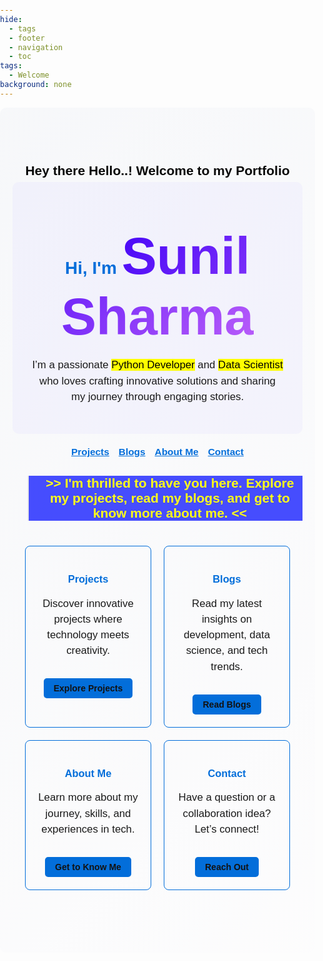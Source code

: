 ```yaml
--- 
hide:
  - tags
  - footer
  - navigation
  - toc
tags:
  - Welcome
background: none
---
```


<div class="hero-wrapper">
  <h1 style="font-size:1.5em;" id="welcome">Hey there Hello..! Welcome to my Portfolio</h1>
  <script>
    document.addEventListener('DOMContentLoaded', function() {
      function typeWriter(text, targetId, speed) {
        let index = 0;
        const target = document.getElementById(targetId);

        function type() {
          if (index < text.length) {
            target.innerHTML += text.charAt(index);
            index++;
            setTimeout(type, speed);
          }
        }

        target.innerHTML = '';
        type();
      }

      typeWriter("Hey there Hello..! and Welcome to my Portfolio", 'welcome', 10);
      typeWriter("Sunil Sharma", 'name', 100);
      typeWriter("I'm thrilled to have you here. Explore my projects, read my blogs, and get to know more about me.", 'explore', 10);
    });
  </script>
  <div class="hero-content">
    <h2 style="font-size: 2em;">Hi, I'm <span class="highlight" style="font-size: 3em;" id="name">Sunil Sharma</span></h2>
    <p>
      I’m a passionate <span style="background-color: yellow; color:black;">Python Developer</span> and <span style="background-color: yellow; color:black;">Data Scientist</span> who loves crafting innovative solutions and sharing my journey through engaging stories.
    </p>
  </div>
  <div class="hero-links">
    <a class="hero-link" href="projects/">Projects</a>
    <a class="hero-link" href="blog/">Blogs</a>
    <a class="hero-link" href="about">About Me</a>
    <a class="hero-link" href="contact">Contact</a>
  </div>
<blockquote style="background-color:rgba(0,10,255,0.8);color:black;opacity:0.9">
  <h2 style="font-size:1.5em; text-align:center; color:yellow;" id="explore">>> I'm thrilled to have you here. Explore my projects, read my blogs, and get to know more about me. <<</h2>
</blockquote>
<section class="features">
  <div class="feature-card">
    <h3>Projects</h3>
    <p>Discover innovative projects where technology meets creativity.</p>
    <a href="projects/">Explore Projects</a>
  </div>
  <div class="feature-card">
    <h3>Blogs</h3>
    <p>Read my latest insights on development, data science, and tech trends.</p>
    <a href="blog/">Read Blogs</a>
  </div>
  <div class="feature-card">
    <h3>About Me</h3>
    <p>Learn more about my journey, skills, and experiences in tech.</p>
    <a href="about">Get to Know Me</a>
  </div>
  <div class="feature-card">
    <h3>Contact</h3>
    <p>Have a question or a collaboration idea? Let’s connect!</p>
    <a href="contact/">Reach Out</a>
  </div>
</section>

<!-- filepath: d:\work\project\mrxsierra.github.io\docs\index.md -->
<style>
  :root {
    /* Base colors and gradients */
    --primary-color: #036eda;
    --text-color:rgb(8, 8, 8);
    --hero-bg-light: linear-gradient(135deg, rgba(124, 146, 192, 0.05), rgba(221, 194, 247, 0.01));
    --hero-bg-dark: linear-gradient(135deg, rgba(9, 218, 255, 0.02), rgba(130, 159, 255, 0.01));
    --bg-overlay-light: rgba(189, 174, 248, 0.1);
    --bg-overlay-dark: rgba(137, 8, 250, 0.1);
    /* Highlight gradient for light theme */
    --highlight-gradient-light: linear-gradient(130deg, rgb(71, 7, 247), rgba(149, 0, 248, 0.62));
    /* Highlight gradient for dark theme */
    --highlight-gradient-dark: linear-gradient(90deg, rgb(125, 167, 252), rgb(106, 133, 253));
    /* Default variables (will be overridden by dark mode if needed) */
    --hero-bg: var(--hero-bg-light);
    --bg-overlay: var(--bg-overlay-light);
    --highlight-gradient: var(--highlight-gradient-light);
    
    /* Text sizes */
    --hero-title-size: 2.8em;
    --hero-subtitle-size: 2em;
    --hero-text-size: 1.2em;
    --link-size: 1.1em;
  }
  /* Dark mode overrides */
  @media (prefers-color-scheme: dark) {
    :root {
      --hero-bg: var(--hero-bg-dark);
      --bg-overlay: var(--bg-overlay-dark);
      --highlight-gradient: var(--highlight-gradient-dark);
    }
  }

  body {
    font-family: 'Poppins', sans-serif;
    margin: 0;
    padding: 0;
  }
  /* Full-width hero section */
  .hero-wrapper {
    width: 100%;
    background: var(--hero-bg);
    padding: 60px 20px;
    text-align: center;
    border-radius: 10px;
    transition: background 0.3s ease;
    box-sizing: border-box;
  }
  .hero-content {
    max-width: 900px;
    margin: auto;
    padding: 30px;
    background: var(--bg-overlay);
    border-radius: 10px;
  }
  h1 {
    font-size: var(--hero-title-size);
    color: var(--text-color);
    margin-bottom: 0.3em;
  }
  h2 {
    font-size: var(--hero-subtitle-size);
    color: var(--primary-color);
    margin-bottom: 0.5em;
  }
  p {
    font-size: var(--hero-text-size);
    color: var(--md-default-fg-color);
    line-height: 1.5;
  }
  .highlight {
    font-weight: bold;
    background: var(--highlight-gradient);
    -webkit-background-clip: text;
    -webkit-text-fill-color: transparent;
    color: transparent; /* Ensure text color is transparent */
  }
  .hero-links {
    margin-top: 20px;
    display: inline-flex;
    flex-wrap: wrap;
    gap: 15px;
    justify-content: center;
  }
  .hero-link {
    font-size: var(--link-size);
    font-weight: bold;
    color: var(--primary-color);
    text-decoration: underline;
    transition: color 0.3s ease;
  }
  .hero-link:hover {
    color: var(--primary-color);
  }
  /* Responsive features grid */
  .features {
    display: grid;
    grid-template-columns: repeat(4, 1fr);
    gap: 20px;
    max-width: 1200px;
    margin: 40px auto;
    padding: 0 20px;
    box-sizing: border-box;
  }
  @media (max-width: 1024px) {
    .features {
      grid-template-columns: repeat(2, 1fr);
    }
  }
  @media (max-width: 600px) {
    .features {
      grid-template-columns: 1fr;
    }
  }
  .feature-card {
    background: var(--md-default-bg-color);
    padding: 20px;
    border: 1px solid var(--primary-color);
    border-radius: 8px;
    text-align: center;
    transition: transform 0.3s ease, box-shadow 0.3s ease;
  }
  .feature-card:hover {
    transform: translateY(-5px);
    box-shadow: 0 4px 12px rgba(0, 0, 0, 0.2);
  }
  .feature-card h3 {
    color: var(--primary-color);
  }
  .feature-card a {
    display: inline-block;
    margin-top: 15px;
    padding: 8px 16px;
    background: var(--primary-color);
    color: #121212;
    text-decoration: none;
    border-radius: 5px;
    font-weight: bold;
    transition: background 0.3s ease;
  }
  .feature-card a:hover {
    background: var(--accent-color);
  }
</style>
